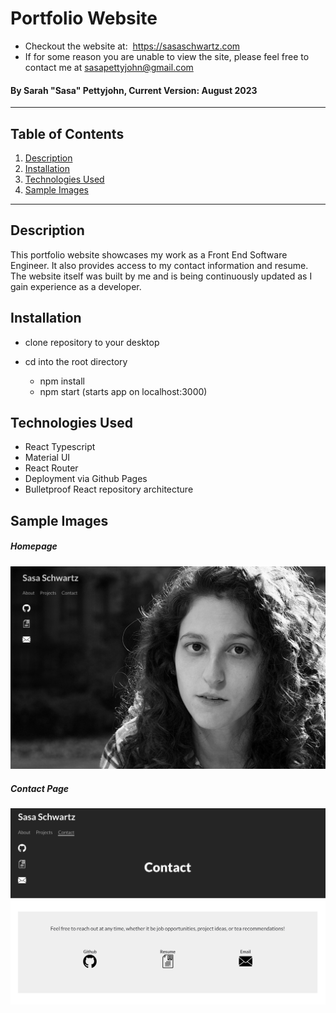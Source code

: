# Portfolio Website

- Checkout the website at:  https://sasaschwartz.com
- If for some reason you are unable to view the site, please feel free to contact me at sasapettyjohn@gmail.com

#### By Sarah "Sasa" Pettyjohn, Current Version: August 2023

---

## Table of Contents

1. [Description](#description)
2. [Installation](#installation)
3. [Technologies Used](#technologies-used)
4. [Sample Images](#sample-images)

---

## Description

This portfolio website showcases my work as a Front End Software Engineer. It also provides access to my contact information and resume. The website itself was built by me and is being continuously updated as I gain experience as a developer.

## Installation

- clone repository to your desktop
- cd into the root directory

  - npm install
  - npm start (starts app on localhost:3000)

## Technologies Used

- React Typescript
- Material UI
- React Router
- Deployment via Github Pages
- Bulletproof React repository architecture

## Sample Images

##### Homepage

![Homepage](./img/homepage.png)

##### Contact Page

![Contact](./img/contact.png)
